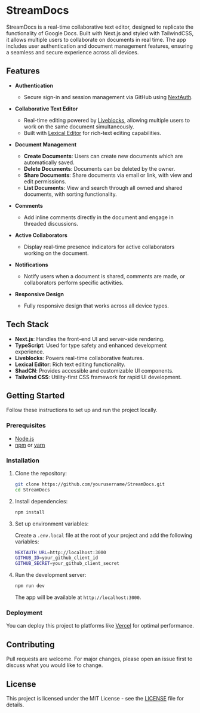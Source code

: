 # StreamDocs

StreamDocs is a real-time collaborative text editor, designed to replicate the functionality of Google Docs. Built with Next.js and styled with TailwindCSS, it allows multiple users to collaborate on documents in real time. The app includes user authentication and document management features, ensuring a seamless and secure experience across all devices.

## Features

- **Authentication**
  - Secure sign-in and session management via GitHub using [NextAuth](https://next-auth.js.org/).
- **Collaborative Text Editor**
  - Real-time editing powered by [Liveblocks](https://liveblocks.io/), allowing multiple users to work on the same document simultaneously.
  - Built with [Lexical Editor](https://lexical.dev/) for rich-text editing capabilities.
- **Document Management**

  - **Create Documents**: Users can create new documents which are automatically saved.
  - **Delete Documents**: Documents can be deleted by the owner.
  - **Share Documents**: Share documents via email or link, with view and edit permissions.
  - **List Documents**: View and search through all owned and shared documents, with sorting functionality.

- **Comments**

  - Add inline comments directly in the document and engage in threaded discussions.

- **Active Collaborators**

  - Display real-time presence indicators for active collaborators working on the document.

- **Notifications**

  - Notify users when a document is shared, comments are made, or collaborators perform specific activities.

- **Responsive Design**
  - Fully responsive design that works across all device types.

## Tech Stack

- **Next.js**: Handles the front-end UI and server-side rendering.
- **TypeScript**: Used for type safety and enhanced development experience.
- **Liveblocks**: Powers real-time collaborative features.
- **Lexical Editor**: Rich text editing functionality.
- **ShadCN**: Provides accessible and customizable UI components.
- **Tailwind CSS**: Utility-first CSS framework for rapid UI development.

## Getting Started

Follow these instructions to set up and run the project locally.

### Prerequisites

- [Node.js](https://nodejs.org/en/)
- [npm](https://www.npmjs.com/) or [yarn](https://yarnpkg.com/)

### Installation

1. Clone the repository:

   ```bash
   git clone https://github.com/yourusername/StreamDocs.git
   cd StreamDocs
   ```

2. Install dependencies:

   ```bash
   npm install
   ```

3. Set up environment variables:

   Create a `.env.local` file at the root of your project and add the following variables:

   ```bash
   NEXTAUTH_URL=http://localhost:3000
   GITHUB_ID=your_github_client_id
   GITHUB_SECRET=your_github_client_secret
   ```

4. Run the development server:

   ```bash
   npm run dev
   ```

   The app will be available at `http://localhost:3000`.

### Deployment

You can deploy this project to platforms like [Vercel](https://vercel.com/) for optimal performance.

## Contributing

Pull requests are welcome. For major changes, please open an issue first to discuss what you would like to change.

## License

This project is licensed under the MIT License - see the [LICENSE](LICENSE) file for details.
